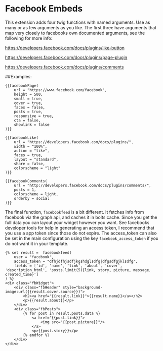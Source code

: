 Facebook Embeds
====================

This extension adds four twig functions with named arguments. Use as many or as
few arguments as you like. The first three have arguments that map very closely
to facebooks own documented arguments, see the following for more info:

https://developers.facebook.com/docs/plugins/like-button

https://developers.facebook.com/docs/plugins/page-plugin

https://developers.facebook.com/docs/plugins/comments

##Examples:

    {{facebookPage(
        url = "https://www.facebook.com/facebook",
        height = 500,
        small = true,
        cover = true,
        faces = false,
        posts = true,
        responsive = true,
        cta = false,
        showlink = false
    )}}
    
    {{facebookLike(
        url = "https://developers.facebook.com/docs/plugins/",
        width = "100%",
        action = "like",
        faces = true,
        layout = "standard",
        share = false,
        colorscheme = "light"
    )}}
    
    {{facebookComments(
        url = "http://developers.facebook.com/docs/plugins/comments/",
        posts = 1,
        colorscheme = light,
        orderby = social
    )}}
    
The final function, `facebookfeed` is a bit different. It fetches info from
facebook via the graph api, and caches it in bolts cache. Since you get the
full data you can layout your widget however you want. See facebooks developer
tools for help in generating an access token, I recommend that you use a app
token since those do not expire. The access_token can also be set in the main
configuration using the key `facebook_access_token` if you do not want it in
your template.
    
    {% set result =  facebookfeed(
        user = "facebook",
        access_token = "dfhjdfhjsdfjkgshdglsdfg|dfgsdfgjklsdfg",
        fields = ['id', 'name', 'link', 'about', 'cover', 'description_html', 'posts.limit(5){link, story, picture, message, created_time}']
    ) %}
    <div class="fbWidget">
        <div class="fbHeader" style="background-image:url({{result.cover.source}})">
            <h2><a href="{{result.link}}">{{result.name}}</a></h2>
            <p>{{result.about}}</p>
        </div>
        <div class="fbPosts">
            {% for post in result.posts.data %}
                <a href="{{post.link}}">
                    <img src="{{post.picture}}"/>
                </a>
                <p>{{post.story}}</p>
            {% endfor %}
        </div>
    </div>
